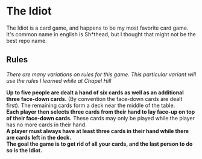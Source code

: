 <h1>The Idiot</h1>
<p>The Idiot is a card game, and happens to be my most favorite card game.  It's common name in english is Sh*thead, but I thought that might not be the best repo name.
</p>
<h2>Rules</h2>
<i>There are many variations on rules for this game. This particular variant will use the rules I learned while at Chapel Hill</i>
<p><b>Up to five people are dealt a hand of six cards as well as an additional three face-down cards.</b> (By convention the face-down cards are dealt first).
The remaining cards form a deck near the middle of the table.
<br />
<b>Each player then selects three cards from their hand to lay face-up on top of their face-down cards.</b>
These cards may only be played while the player has no more cards in their hand.
<br />
<b>A player must always have at least three cards in their hand while there are cards left in the deck.</b>
<br />
<b>The goal the game is to get rid of all your cards, and the last person to do so is the Idiot.</b>
<br />

